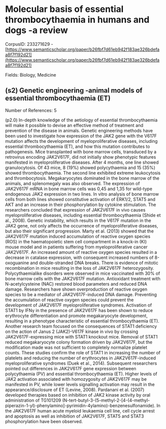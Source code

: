 # Molecular basis of essential thrombocythaemia in humans and dogs -a review

CorpusID: 233271629 - [https://www.semanticscholar.org/paper/b26fbf7d61eb942f183ae326bdefaa8f7f192d21](https://www.semanticscholar.org/paper/b26fbf7d61eb942f183ae326bdefaa8f7f192d21)

Fields: Biology, Medicine

## (s2) Genetic engineering -animal models of essential thrombocythaemia (ET)
Number of References: 5

(p2.0) In-depth knowledge of the aetiology of essential thrombocythaemia will make it possible to devise an effective method of treatment and prevention of the disease in animals. Genetic engineering methods have been used to investigate how expression of the JAK2 gene with the V617F mutation affects the development of myeloproliferative diseases, including essential thrombocythaemia (ET), and how this mutation contributes to pathogenesis. Mice transplanted with bone marrow cells, transduced by a retrovirus encoding JAK2V617F, did not initially show phenotypic features manifested in myeloproliferative diseases. After 4 months, one line showed granulocytosis. Of 43 mice, 8 (19%) showed polycythaemia and 15 (35%) showed thrombocythaemia. The second line exhibited extreme leukocytosis and thrombocytosis. Megakaryocytes dominated in the bone marrow of the animals, and splenomegaly was also observed. The expression of JAK2V617F mRNA in bone marrow cells was 0,45 and 1,35 for wild-type endogenous JAK2 expression in two lines. In vitro analysis of bone marrow cells from both lines showed constitutive activation of ERK1/2, STAT5 and AKT and an increase in their phosphorylation by cytokine stimulation. The researchers concluded that expression of JAK2V617F in vivo causes myeloproliferative diseases, including essential thrombocythaemia (Shide et al., 2008). Genetic instability, which results in the V617F mutation in the JAK2 gene, not only affects the occurrence of myeloproliferative diseases, but also their significant progression. Marty et al. (2013) showed that the JAK2V617F mutation induced accumulation of reactive oxygen species (ROS) in the haematopoietic stem cell compartment in a knock-in (KI) mouse model and in patients suffering from myeloproliferative cancer JAK2V617F. An increased amount of reactive oxygen species resulted in a decrease in catalase expression, with consequent increased numbers of 8-oxoguanine and double-stranded DNA breaks. There is evidence of mitotic recombination in mice resulting in the loss of JAK2V617F heterozygosity. Polycythaemialike disorders were observed in mice vaccinated with 30% of bone marrow cells with the JAK2V617F mutation. Antioxidant treatment with N-acetylcysteine (NAC) restored blood parameters and reduced DNA damage. Researchers have shown overproduction of reactive oxygen species to be a mediator of JAK2V617F-induced DNA damage. Preventing the accumulation of reactive oxygen species could prevent the development of JAK2V617F myeloproliferative syndromes. Activation of STAT1 by IFNγ in the presence of JAK2V617F has been shown to reduce erythrocyte differentiation and promote megakaryocyte development, resulting in a phenotype characteristic of essential thrombocythaemia (ET). Another research team focused on the consequences of STAT1 deficiency on the action of Janus 2 (JAK2)-V617F kinase in vivo by crossing JAK2V617F-expressing mice with STAT1 knockout mice. Removal of STAT1 reduced megakaryocyte colony formation driven by JAK2V617F, but the modification made was not sufficient to completely normalize platelet counts. These studies confirm the role of STAT1 in increasing the number of platelets and reducing the number of erythrocytes in JAK2V617F-induced myeloproliferative syndromes (Duek et al., 2014). Subsequent researchers pointed out differences in JAK2V617F gene expression between polycythaemia (PV) and essential thrombocythaemia (ET). Higher levels of JAK2 activation associated with homozygosity of JAK2V617F may be manifested in PV, while lower levels signalling activation may result in the appearance/disclosure of ET (Levine, 2008). Pardanani et al. (2007) developed therapies based on inhibition of JAK2 kinase activity by oral administration of TG101209 (N-tert-butyl-3-(5-methyl-2-[4-(4-methyl-piperazin-1-yl)-phenylamino]-pyrimidin-4ylamino)-benzenesulfonamide). In the JAK2V617F human acute myeloid leukaemia cell line, cell cycle arrest and apoptosis as well as inhibition of JAK2V617F, STAT5 and STAT3 phosphorylation have been observed.
